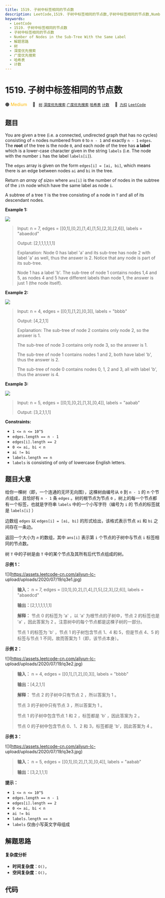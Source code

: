 ```yaml
---
title: 1519. 子树中标签相同的节点数
description: LeetCode,1519. 子树中标签相同的节点数,子树中标签相同的节点数,Number of Nodes in the Sub-Tree With the Same Label,解题思路,树,深度优先搜索,广度优先搜索,哈希表,计数
keywords:
  - LeetCode
  - 1519. 子树中标签相同的节点数
  - 子树中标签相同的节点数
  - Number of Nodes in the Sub-Tree With the Same Label
  - 解题思路
  - 树
  - 深度优先搜索
  - 广度优先搜索
  - 哈希表
  - 计数
---
```


# 1519. 子树中标签相同的节点数

🟠 <font color=#ffb800>Medium</font>&emsp; 🔖&ensp; [`树`](/tag/tree.md) [`深度优先搜索`](/tag/depth-first-search.md) [`广度优先搜索`](/tag/breadth-first-search.md) [`哈希表`](/tag/hash-table.md) [`计数`](/tag/counting.md)&emsp; 🔗&ensp;[`力扣`](https://leetcode.cn/problems/number-of-nodes-in-the-sub-tree-with-the-same-label) [`LeetCode`](https://leetcode.com/problems/number-of-nodes-in-the-sub-tree-with-the-same-label)

## 题目

You are given a tree (i.e. a connected, undirected graph that has no cycles)
consisting of `n` nodes numbered from `0` to `n - 1` and exactly `n - 1`
`edges`. The **root** of the tree is the node `0`, and each node of the tree
has **a label** which is a lower-case character given in the string `labels`
(i.e. The node with the number `i` has the label `labels[i]`).

The `edges` array is given on the form `edges[i] = [ai, bi]`, which means
there is an edge between nodes `ai` and `bi` in the tree.

Return _an array of size`n`_ where `ans[i]` is the number of nodes in the
subtree of the `ith` node which have the same label as node `i`.

A subtree of a tree `T` is the tree consisting of a node in `T` and all of its
descendant nodes.



**Example 1:**

![](https://assets.leetcode.com/uploads/2020/07/01/q3e1.jpg)

> Input: n = 7, edges = [[0,1],[0,2],[1,4],[1,5],[2,3],[2,6]], labels = "abaedcd"
> 
> Output: [2,1,1,1,1,1,1]
> 
> Explanation: Node 0 has label 'a' and its sub-tree has node 2 with label 'a' as well, thus the answer is 2. Notice that any node is part of its sub-tree.
> 
> Node 1 has a label 'b'. The sub-tree of node 1 contains nodes 1,4 and 5, as nodes 4 and 5 have different labels than node 1, the answer is just 1 (the node itself).

**Example 2:**

![](https://assets.leetcode.com/uploads/2020/07/01/q3e2.jpg)

> Input: n = 4, edges = [[0,1],[1,2],[0,3]], labels = "bbbb"
> 
> Output: [4,2,1,1]
> 
> Explanation: The sub-tree of node 2 contains only node 2, so the answer is 1.
> 
> The sub-tree of node 3 contains only node 3, so the answer is 1.
> 
> The sub-tree of node 1 contains nodes 1 and 2, both have label 'b', thus the answer is 2.
> 
> The sub-tree of node 0 contains nodes 0, 1, 2 and 3, all with label 'b', thus the answer is 4.

**Example 3:**

![](https://assets.leetcode.com/uploads/2020/07/01/q3e3.jpg)

> Input: n = 5, edges = [[0,1],[0,2],[1,3],[0,4]], labels = "aabab"
> 
> Output: [3,2,1,1,1]

**Constraints:**

  * `1 <= n <= 10^5`
  * `edges.length == n - 1`
  * `edges[i].length == 2`
  * `0 <= ai, bi < n`
  * `ai != bi`
  * `labels.length == n`
  * `labels` is consisting of only of lowercase English letters.


## 题目大意

给你一棵树（即，一个连通的无环无向图），这棵树由编号从 `0`  到 `n - 1` 的 n 个节点组成，且恰好有 `n - 1` 条 `edges`
。树的根节点为节点 `0` ，树上的每一个节点都有一个标签，也就是字符串 `labels` 中的一个小写字符（编号为 `i` 的 节点的标签就是
`labels[i]` ）

边数组 `edges` 以 `edges[i] = [ai, bi]` 的形式给出，该格式表示节点 `ai` 和 `bi` 之间存在一条边。

返回一个大小为 _`n`_ 的数组，其中 `ans[i]` 表示第 `i` 个节点的子树中与节点 `i` 标签相同的节点数。

树 `T` 中的子树是由 `T` 中的某个节点及其所有后代节点组成的树。



**示例 1：**

![](https://assets.leetcode-cn.com/aliyun-lc-
upload/uploads/2020/07/19/q3e1.jpg)

> 
> 
> 
> 
> 
> **输入：** n = 7, edges = [[0,1],[0,2],[1,4],[1,5],[2,3],[2,6]], labels = "abaedcd"
> 
> **输出：**[2,1,1,1,1,1,1]
> 
> **解释：** 节点 0 的标签为 'a' ，以 'a' 为根节点的子树中，节点 2 的标签也是 'a' ，因此答案为 2 。注意树中的每个节点都是这棵子树的一部分。
> 
> 节点 1 的标签为 'b' ，节点 1 的子树包含节点 1、4 和 5，但是节点 4、5 的标签与节点 1 不同，故而答案为 1（即，该节点本身）。
> 
> 

**示例 2：**

![](https://assets.leetcode-cn.com/aliyun-lc-
upload/uploads/2020/07/19/q3e2.jpg)

> 
> 
> 
> 
> 
> **输入：** n = 4, edges = [[0,1],[1,2],[0,3]], labels = "bbbb"
> 
> **输出：**[4,2,1,1]
> 
> **解释：** 节点 2 的子树中只有节点 2 ，所以答案为 1 。
> 
> 节点 3 的子树中只有节点 3 ，所以答案为 1 。
> 
> 节点 1 的子树中包含节点 1 和 2 ，标签都是 'b' ，因此答案为 2 。
> 
> 节点 0 的子树中包含节点 0、1、2 和 3，标签都是 'b'，因此答案为 4 。
> 
> 

**示例 3：**

![](https://assets.leetcode-cn.com/aliyun-lc-
upload/uploads/2020/07/19/q3e3.jpg)

> 
> 
> 
> 
> 
> **输入：** n = 5, edges = [[0,1],[0,2],[1,3],[0,4]], labels = "aabab"
> 
> **输出：**[3,2,1,1,1]
> 
> 



**提示：**

  * `1 <= n <= 10^5`
  * `edges.length == n - 1`
  * `edges[i].length == 2`
  * `0 <= ai, bi < n`
  * `ai != bi`
  * `labels.length == n`
  * `labels` 仅由小写英文字母组成


## 解题思路

#### 复杂度分析

- **时间复杂度**：`O()`，
- **空间复杂度**：`O()`，

## 代码

```javascript

```